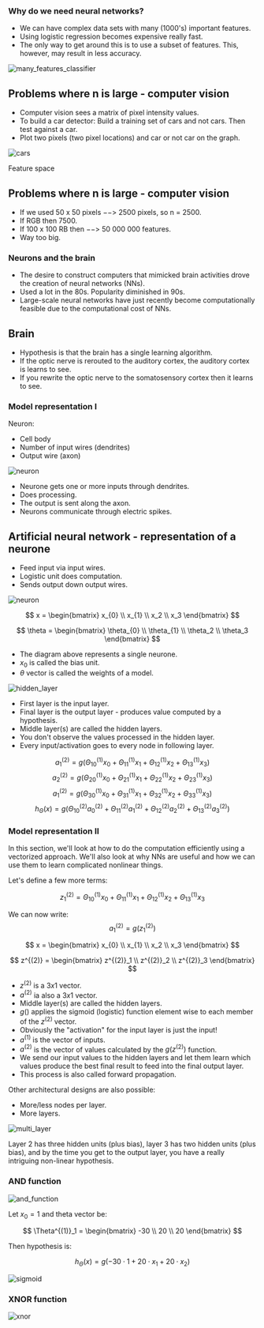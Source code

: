 ### Why do we need neural networks?

* We can have complex data sets with many (1000's) important features.
* Using logistic regression becomes expensive really fast.
* The only way to get around this is to use a subset of features. This, however, may result in less accuracy.

![many_features_classifier](https://github.com/djeada/Stanford-Machine-Learning/blob/main/slides/resources/many_features_classifier.png)

## Problems where n is large - computer vision

* Computer vision sees a matrix of pixel intensity values.
* To build a car detector: Build a training set of cars and not cars. Then test against a car.
* Plot two pixels (two pixel locations) and car or not car on the graph.

![cars](https://github.com/djeada/Stanford-Machine-Learning/blob/main/slides/resources/cars.png)


Feature space
## Problems where n is large - computer vision

* If we used 50 x 50 pixels $-->$ 2500 pixels, so n = 2500.
* If RGB then 7500.
* If 100 x 100 RB then $-->$ 50 000 000 features.
* Way too big.


### Neurons and the brain


* The desire to construct computers that mimicked brain activities drove the creation of neural networks (NNs).
* Used a lot in the 80s. Popularity diminished in 90s.
* Large-scale neural networks have just recently become computationally feasible due to the computational cost of NNs.


## Brain


* Hypothesis is that the brain has a single learning algorithm.
* If the optic nerve is rerouted to the auditory cortex, the auditory cortex is learns to see.
* If you rewrite the optic nerve to the somatosensory cortex then it learns to see.


### Model representation I

Neuron:

* Cell body
* Number of input wires (dendrites)
* Output wire (axon)

![neuron](https://github.com/djeada/Stanford-Machine-Learning/blob/main/slides/resources/neuron.png)

* Neurone gets one or more inputs through dendrites.
* Does processing.
* The output is sent along the axon.
* Neurons communicate through electric spikes.


## Artificial neural network - representation of a neurone


* Feed input via input wires.
* Logistic unit does computation.
* Sends output down output wires.

![neuron](https://user-images.githubusercontent.com/37275728/201517992-cdc14304-2af9-4821-bcae-71caa1a62663.png)


$$
x = \begin{bmatrix}
      x_{0} \\
      x_{1} \\
      x_2   \\
      x_3
    \end{bmatrix}
$$


$$
    \theta  = \begin{bmatrix}
      \theta_{0} \\
      \theta_{1} \\
      \theta_2   \\
      \theta_3
    \end{bmatrix}
$$

* The diagram above represents a single neurone.
* $x_0$ is called the bias unit.
* $\theta$ vector is called the weights of a model.

![hidden_layer](https://user-images.githubusercontent.com/37275728/201517995-ff2af22c-ea22-4be9-9bfc-b7e6c771d69c.png)

* First layer is the input layer.
* Final layer is the output layer - produces value computed by a hypothesis.
* Middle layer(s) are called the hidden layers.
* You don't observe the values processed in the hidden layer.
* Every input/activation goes to every node in following layer.


$$a^{(2)}_1 = g(\Theta^{(1)}_{10}x_0+\Theta^{(1)}_{11}x_1+\Theta^{(1)}_{12}x_2+\Theta^{(1)}_{13}x_3)$$
$$a^{(2)}_2 = g(\Theta^{(1)}_{20}x_0+\Theta^{(1)}_{21}x_1+\Theta^{(1)}_{22}x_2+\Theta^{(1)}_{23}x_3)$$
$$a^{(2)}_1 = g(\Theta^{(1)}_{30}x_0+\Theta^{(1)}_{31}x_1+\Theta^{(1)}_{32}x_2+\Theta^{(1)}_{33}x_3)$$
$$h_{\Theta}(x) = g(\Theta^{(2)}_{10}a^{(2)}_0+\Theta^{(2)}_{11}a^{(2)}_1+\Theta^{(2)}_{12}a^{(2)}_2+\Theta^{(2)}_{13}a^{(2)}_3)$$

### Model representation II
In this section, we'll look at how to do the computation efficiently using a vectorized approach. We'll also look at why NNs are useful and how we can use them to learn complicated nonlinear things.


Let's define a few more terms:

$$z^{(2)}_1 = \Theta^{(1)}_{10}x_0+\Theta^{(1)}_{11}x_1+\Theta^{(1)}_{12}x_2+\Theta^{(1)}_{13}x_3$$


We can now write:
$$a^{(2)}_1 = g(z^{(2)}_1)$$

$$
  x = \begin{bmatrix}
    x_{0} \\
    x_{1} \\
    x_2   \\
    x_3
  \end{bmatrix}
$$

$$
  z^{(2)} = \begin{bmatrix}
    z^{(2)}_1 \\
    z^{(2)}_2 \\
    z^{(2)}_3
  \end{bmatrix}
$$

* $z^{(2)}$ is a $3x1$ vector.
* $a^{(2)}$ ia also a $3x1$ vector.
* Middle layer(s) are called the hidden layers.
* $g()$ applies the sigmoid (logistic) function element wise to each member of the $z^{(2)}$ vector.
* Obviously the "activation" for the input layer is just the input!
* $a^{(1)}$ is the vector of inputs.
* $a^{(2)}$ is the vector of values calculated by the $g(z^{(2)})$ function.
* We send our input values to the hidden layers and let them learn which values produce the best final result to feed into the final output layer.
* This process is also called forward propagation.

Other architectural designs are also possible:

* More/less nodes per layer.
* More layers.


![multi_layer](https://user-images.githubusercontent.com/37275728/201517998-e5f9f245-a6f1-4aed-8a58-fcb0178f38c4.png)


Layer 2 has three hidden units (plus bias), layer 3 has two hidden units (plus bias), and by the time you get to the output layer, you have a really intriguing non-linear hypothesis.

### AND function

![and_function](https://user-images.githubusercontent.com/37275728/201518002-72b41fb7-ca3f-4612-aa65-c34f58138737.png)

Let $x_0 = 1$ and theta vector be:

$$
  \Theta^{(1)}_1 = \begin{bmatrix}
    -30 \\
    20  \\
    20
  \end{bmatrix}
$$

Then hypothesis is:

$$h_{\Theta}(x) = g(-30 \cdot 1 + 20 \cdot x_1 + 20 \cdot x_2)$$

![sigmoid](https://github.com/djeada/Stanford-Machine-Learning/blob/main/slides/resources/sigmoid.png)

### XNOR function

![xnor](https://github.com/djeada/Stanford-Machine-Learning/blob/main/slides/resources/xnor.png)
